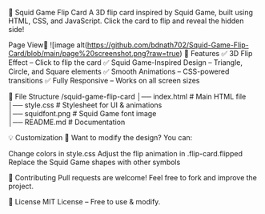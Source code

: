 🦑 Squid Game Flip Card
A 3D flip card inspired by Squid Game, built using HTML, CSS, and JavaScript. Click the card to flip and reveal the hidden side!

Page View🙈
![image alt(https://github.com/bdnath702/Squid-Game-Flip-Card/blob/main/page%20screenshot.png?raw=true)
🚀 Features
✅ 3D Flip Effect – Click to flip the card
✅ Squid Game-Inspired Design – Triangle, Circle, and Square elements
✅ Smooth Animations – CSS-powered transitions
✅ Fully Responsive – Works on all screen sizes

📂 File Structure
/squid-game-flip-card
│── index.html        # Main HTML file  
│── style.css         # Stylesheet for UI & animations  
│── squidfont.png     # Squid Game font image  
│── README.md         # Documentation  


💡 Customization
🎨 Want to modify the design? You can:

Change colors in style.css
Adjust the flip animation in .flip-card.flipped
Replace the Squid Game shapes with other symbols


🤝 Contributing
Pull requests are welcome! Feel free to fork and improve the project.


📄 License
MIT License – Free to use & modify.
